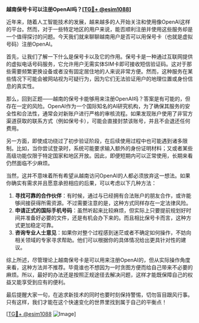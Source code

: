 **越南保号卡可以注册OpenAI吗？[[TG💪+ @esim1088](https://t.me/s/esim1088)]**

近年来，随着人工智能技术的发展，越来越多的人开始关注和使用像OpenAI这样的平台。然而，对于一些特定地区的用户来说，能否顺利注册并使用这些服务却是一个值得探讨的问题。今天我们就来聊聊越南用户是否可以用保号卡（也就是虚拟号码）注册OpenAI。

首先，让我们了解一下什么是保号卡以及它的作用。保号卡是一种通过互联网提供的虚拟电话号码服务，它允许用户无需实体SIM卡即可接收短信验证码。这对于那些需要频繁更换设备或者没有固定居住地的人来说非常方便。然而，这种服务在某些情况下可能会被网站视为可疑行为，因为它们无法验证用户的地理位置或身份信息的真实性。

那么，回到正题——越南的保号卡能够用来注册OpenAI吗？答案是有可能的，但存在一定的风险。OpenAI作为一个国际知名的AI研究机构，为了确保其服务的安全性和合法性，通常会对新账户进行严格的审核流程。如果发现账户使用了非官方渠道获取的联系方式（例如保号卡），可能会直接封禁该账号，并且不会退还任何费用。

另一方面，即使成功绕过了初步验证阶段，在后续使用过程中也可能遇到诸多限制。比如，当你尝试登录时，系统可能要求输入额外的身份证明材料；又或者某些高级功能仅限于特定国家和地区开放。因此，即便短期内可以正常使用，长期来看仍然面临不少麻烦。

当然，这并不意味着所有希望从越南访问OpenAI的人都必须放弃这一想法。如果你确实有需求并且愿意承担相应的后果，可以考虑以下几种方法：

1. **寻找可靠的合作伙伴**：有时候，通过与已经拥有合法账户的朋友合作，或许能够间接获得所需资源。不过需要注意的是，这种方式同样存在一定法律风险。
2. **申请正式的国际手机号码**：虽然听起来比较麻烦，但实际上只要提前规划好时间并准备好必要的文件，还是有机会办下来的。而且相比保号卡而言，这种方式更加稳定可靠。
3. **咨询专业人士意见**：如果你对整个过程感到迷茫或者不确定如何操作，不妨向相关领域的专家寻求帮助。他们可以根据你的具体情况给出更具针对性的建议。

综上所述，尽管理论上越南保号卡是可以用来注册OpenAI的，但从实际操作角度来看，这种方法并不推荐。毕竟谁也不想因为一时贪图方便而给自己带来不必要的麻烦。所以，最好的办法还是按照正规途径去解决问题，这样才能既保障自己的权益又能享受到应有的便利。

最后提醒大家一句，在追求新技术的同时也要时刻保持警惕，切勿盲目跟风行事。只有这样，我们才能在这个快速变化的世界里找到属于自己的平衡点！

[[TG💪+ @esim1088](https://t.me/s/esim1088) ![Image](https://i.postimg.cc/4NQfJmqS/Snipaste-2025-05-13-00-14-12.png)]